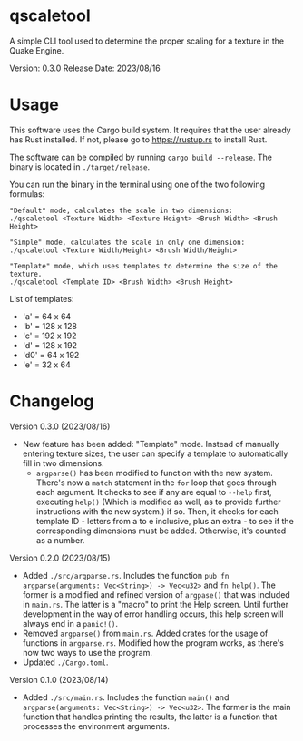 # qscaletool
A simple CLI tool used to determine the proper scaling for a texture in the Quake Engine.

Version: 0.3.0  Release Date: 2023/08/16


# Usage
This software uses the Cargo build system. It requires that the user already has Rust installed. If not, please go to https://rustup.rs to install Rust.

The software can be compiled by running ``cargo build --release``. The binary is located in ``./target/release``.

You can run the binary in the terminal using one of the two following formulas:

```
"Default" mode, calculates the scale in two dimensions:
./qscaletool <Texture Width> <Texture Height> <Brush Width> <Brush Height>

"Simple" mode, calculates the scale in only one dimension:
./qscaletool <Texture Width/Height> <Brush Width/Height>

"Template" mode, which uses templates to determine the size of the texture.
./qscaletool <Template ID> <Brush Width> <Brush Height>
```

List of templates:
  - 'a' = 64 x 64
  - 'b' = 128 x 128
  - 'c' = 192 x 192
  - 'd' = 128 x 192
  - 'd0' = 64 x 192
  - 'e' = 32 x 64

# Changelog

Version 0.3.0 (2023/08/16)
  - New feature has been added: "Template" mode. Instead of manually entering texture sizes, the user can specify a template to automatically fill in two dimensions.
    - ``argparse()`` has been modified to function with the new system. There's now a ``match`` statement in the ``for`` loop that goes through each argument. It checks to see if any are equal to ``--help`` first, executing ``help()`` (Which is modified as well, as to provide further instructions with the new system.) if so. Then, it checks for each template ID - letters from a to e inclusive, plus an extra - to see if the corresponding dimensions must be added. Otherwise, it's counted as a number. 

Version 0.2.0 (2023/08/15)
  - Added ``./src/argparse.rs``. Includes the function ``pub fn argparse(arguments: Vec<String>) -> Vec<u32>`` and ``fn help()``. The former is a modified and refined version of ``argpase()`` that was included in ``main.rs``. The latter is a "macro" to print the Help screen. Until further development in the way of error handling occurs, this help screen will always end in a ``panic!()``.
  - Removed ``argparse()`` from ``main.rs``. Added crates for the usage of functions in ``argparse.rs``. Modified how the program works, as there's now two ways to use the program.
  - Updated ``./Cargo.toml``. 

Version 0.1.0 (2023/08/14)
  - Added ``./src/main.rs``. Includes the function ``main()`` and ``argparse(arguments: Vec<String>) -> Vec<u32>``. The former is the main function that handles printing the results, the latter is a function that processes the environment arguments.

